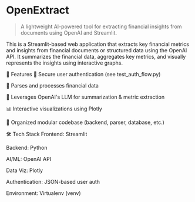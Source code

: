 # OpenExtract 
> A lightweight AI-powered tool for extracting financial insights from documents using OpenAI and Streamlit.

This is a Streamlit-based web application that extracts key financial metrics and insights from financial documents or structured data using the OpenAI API. It summarizes the financial data, aggregates key metrics, and visually represents the insights using interactive graphs.

🚀 Features
🔐 Secure user authentication (see test_auth_flow.py)

📄 Parses and processes financial data

🤖 Leverages OpenAI's LLM for summarization & metric extraction

📊 Interactive visualizations using Plotly

📁 Organized modular codebase (backend, parser, database, etc.)

🛠️ Tech Stack
Frontend: Streamlit

Backend: Python

AI/ML: OpenAI API

Data Viz: Plotly

Authentication: JSON-based user auth

Environment: Virtualenv (venv)

